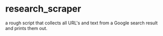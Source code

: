# research_scraper
a rough script that collects all URL's and text from a Google search result and prints them out.
